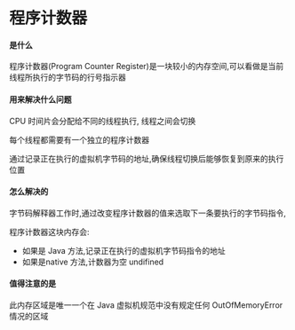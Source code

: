 # 程序计数器

#### 是什么

程序计数器(Program Counter Register)是一块较小的内存空间,可以看做是当前线程所执行的字节码的行号指示器

#### 用来解决什么问题

CPU 时间片会分配给不同的线程执行, 线程之间会切换

每个线程都需要有一个独立的程序计数器

通过记录正在执行的虚拟机字节码的地址,确保线程切换后能够恢复到原来的执行位置

#### 怎么解决的

字节码解释器工作时,通过改变程序计数器的值来选取下一条要执行的字节码指令,

程序计数器这块内存会:

- 如果是 Java 方法,记录正在执行的虚拟机字节码指令的地址
- 如果是native 方法,计数器为空 undifined

#### 值得注意的是

此内存区域是唯一一个在 Java 虚拟机规范中没有规定任何 OutOfMemoryError 情况的区域

#### 